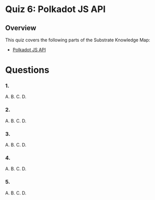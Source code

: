 # Quiz 6: Polkadot JS API

## Overview

This quiz covers the following parts of the Substrate Knowledge Map:
- [Polkadot JS API](../../knowledge-map#polkadot-js-api-javascript-api-for-building-dapp/) 

# Questions

### 1.

A.
B.
C.
D.

### 2.

A. 
B.
C.
D.

### 3.

A. 
B. 
C.
D.

### 4. 

A.
B.
C.
D.

### 5. 

A.
B.
C.
D.

